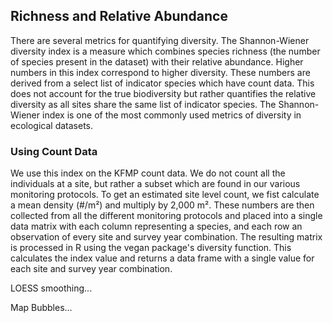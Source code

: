 

## Richness and Relative Abundance

There are several metrics for quantifying diversity. The Shannon-Wiener diversity index is a measure which combines species richness (the number of species present in the dataset) with their relative abundance. Higher numbers in this index correspond to higher diversity. These numbers are derived from a select list of indicator species which have count data. This does not account for the true biodiversity but rather quantifies the relative diversity as all sites share the same list of indicator species. The Shannon-Wiener index is one of the most commonly used metrics of diversity in ecological datasets. 

### Using Count Data

We use this index on the KFMP count data. We do not count all the individuals at a site, but rather a subset which are found in our various monitoring protocols. To get an estimated site level count, we fist calculate a mean density (#/m²) and multiply by 2,000 m². These numbers are then collected from all the different monitoring protocols and placed into a single data matrix with each column representing a species, and each row an observation of every site and survey year combination. The resulting matrix is processed in R using the vegan package's diversity function. This calculates the index value and returns a data frame with a single value for each site and survey year combination.

LOESS smoothing...

Map Bubbles...
